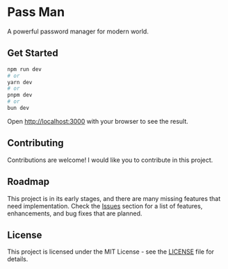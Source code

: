 # Pass Man

A powerful password manager for modern world.



## Get Started

```bash
npm run dev
# or
yarn dev
# or
pnpm dev
# or
bun dev
```

Open [http://localhost:3000](http://localhost:3000) with your browser to see the result.



## Contributing

Contributions are welcome! I would like you to contribute in this project.



## Roadmap

This project is in its early stages, and there are many missing features that need implementation. Check the [Issues](https://github.com/mdmahikaishar/pass-man/issues) section for a list of features, enhancements, and bug fixes that are planned.



## License

This project is licensed under the MIT License - see the [LICENSE](https://github.com/mdmahikaishar/pass-man/LICENSE) file for details.